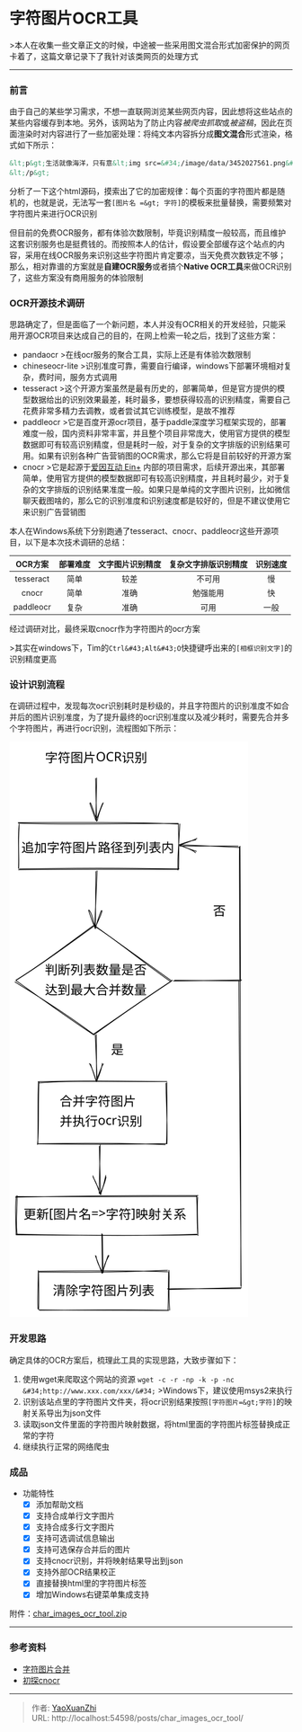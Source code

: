# 字符图片OCR工具


&gt;本人在收集一些文章正文的时候，中途被一些采用图文混合形式加密保护的网页卡着了，这篇文章记录下了我针对该类网页的处理方式

---

### 前言
由于自己的某些学习需求，不想一直联网浏览某些网页内容，因此想将这些站点的某些内容缓存到本地。另外，该网站为了防止内容*被爬虫抓取*或*被盗稿*，因此在页面渲染时对内容进行了一些加密处理：将纯文本内容拆分成**图文混合**形式渲染，格式如下所示：

```html
&lt;p&gt;生活就像海洋，只有意&lt;img src=&#34;/image/data/3452027561.png&#34; /&gt;坚强的人，才 &lt;img src=&#34;/image/data/0001716716.png&#34; /&gt;&lt;img src=&#34;/image/data/4356266290.png&#34; /&gt;达彼岸。 ——马克思
&lt;/p&gt;
```

分析了一下这个html源码，摸索出了它的加密规律：每个页面的字符图片都是随机的，也就是说，无法写一套`[图片名 =&gt; 字符]`的模板来批量替换，需要频繁对字符图片来进行OCR识别

但目前的免费OCR服务，都有体验次数限制，毕竟识别精度一般较高，而且维护这套识别服务也是挺费钱的。而按照本人的估计，假设要全部缓存这个站点的内容，采用在线OCR服务来识别这些字符图片肯定要凉，当天免费次数铁定不够；那么，相对靠谱的方案就是**自建OCR服务**或者搞个**Native OCR工具**来做OCR识别了，这些方案没有商用服务的体验限制

### OCR开源技术调研
思路确定了，但是面临了一个新问题，本人并没有OCR相关的开发经验，只能采用开源OCR项目来达成自己的目的，在网上检索一轮之后，找到了这些方案：

 - pandaocr
   &gt;在线ocr服务的聚合工具，实际上还是有体验次数限制
 - chineseocr-lite
   &gt;识别准度可靠，需要自行编译，windows下部署环境相对复杂，费时间，服务方式调用
 - tesseract
   &gt;这个开源方案虽然是最有历史的，部署简单，但是官方提供的模型数据给出的识别效果最差，耗时最多，要想获得较高的识别精度，需要自己花费非常多精力去调教，或者尝试其它训练模型，是故不推荐
 - paddleocr
   &gt;它是百度开源ocr项目，基于paddle深度学习框架实现的，部署难度一般，国内资料非常丰富，并且整个项目非常庞大，使用官方提供的模型数据即可有较高识别精度，但是耗时一般，对于复杂的文字排版的识别结果可用。如果有识别各种广告营销图的OCR需求，那么它将是目前较好的开源方案
 - cnocr
   &gt;它是起源于[爱因互动 Ein&#43;](https://einplus.cn/) 内部的项目需求，后续开源出来，其部署简单，使用官方提供的模型数据即可有较高识别精度，并且耗时最少，对于复杂的文字排版的识别结果准度一般。如果只是单纯的文字图片识别，比如微信聊天截图啥的，那么它的识别准度和识别速度都是较好的，但是不建议使用它来识别广告营销图

本人在Windows系统下分别跑通了tesseract、cnocr、paddleocr这些开源项目，以下是本次技术调研的总结：

|  OCR方案   | 部署难度  | 文字图片识别精度 | 复杂文字排版识别精度 | 识别速度 |
|  :----:  | :----: | :----: | :----: | :----: |
|  tesseract | 简单 | 较差 |  不可用  | 慢 |
| cnocr | 简单 | 准确  |  勉强能用  | 快 |
| paddleocr  | 复杂 | 准确  | 可用  | 一般 |

经过调研对比，最终采取cnocr作为字符图片的ocr方案

&gt;其实在windows下，Tim的`Ctrl&#43;Alt&#43;O`快捷键呼出来的`[相框识别文字]`的识别精度更高

### 设计识别流程
在调研过程中，发现每次ocr识别耗时是秒级的，并且字符图片的识别准度不如合并后的图片识别准度，为了提升最终的ocr识别准度以及减少耗时，需要先合并多个字符图片，再进行ocr识别，流程图如下所示：

![字符图片OCR识别](/assets/2021-04-25/char_images_ocr_tool_flow.svg)

### 开发思路
确定具体的OCR方案后，梳理此工具的实现思路，大致步骤如下：
  1. 使用wget来爬取这个网站的资源 `wget -c -r -np -k -p -nc &#34;http://www.xxx.com/xxx/&#34;`
    &gt;Windows下，建议使用msys2来执行
  2. 识别该站点里的字符图片文件夹，将ocr识别结果按照`[字符图片=&gt;字符]`的映射关系导出为json文件
  3. 读取json文件里面的字符图片映射数据，将html里面的字符图片标签替换成正常的字符
  4. 继续执行正常的网络爬虫

### 成品

- 功能特性
  - [x] 添加帮助文档
  - [x] 支持合成单行文字图片
  - [x] 支持合成多行文字图片
  - [x] 支持可选调试信息输出
  - [x] 支持可选保存合并后的图片
  - [x] 支持cnocr识别，并将映射结果导出到json
  - [x] 支持外部OCR结果校正
  - [x] 直接替换html里的字符图片标签
  - [x] 增加Windows右键菜单集成支持

附件：[char_images_ocr_tool.zip](/assets/2021-04-25/char_images_ocr_tool.zip)

---

### 参考资料
 - [字符图片合并](../char_image_merge/)
 - [初探cnocr](../cnocr/)

---

> 作者: [YaoXuanZhi](https://github.com/YaoXuanZhi)  
> URL: http://localhost:54598/posts/char_images_ocr_tool/  

